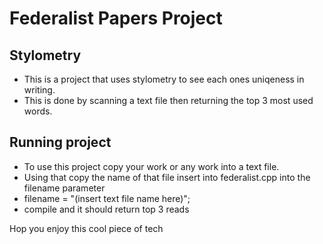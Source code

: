 # Federalist Papers Project

## Stylometry 

* This is a project that uses stylometry to see each ones uniqeness in writing.
* This is done by scanning a text file then returning the top 3 most used words.

## Running project
* To use this project copy your work or any work into a text file. 
* Using that copy the name of that file insert into federalist.cpp into the filename parameter 
* filename = "(insert text file name here)";
* compile and it should return top 3 reads

Hop you enjoy this cool piece of tech
